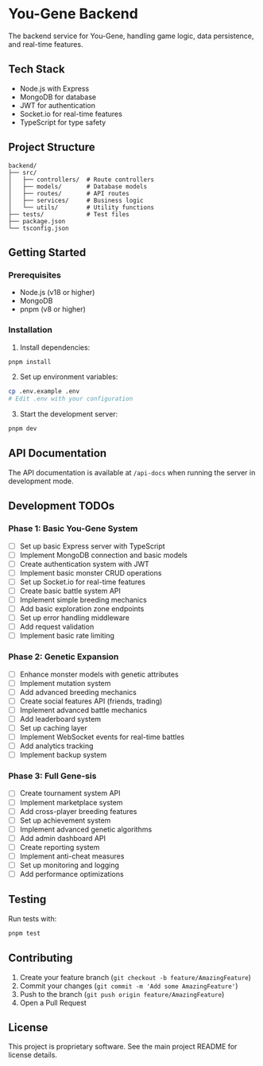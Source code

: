 # You-Gene Backend

The backend service for You-Gene, handling game logic, data persistence, and real-time features.

## Tech Stack

- Node.js with Express
- MongoDB for database
- JWT for authentication
- Socket.io for real-time features
- TypeScript for type safety

## Project Structure

```
backend/
├── src/
│   ├── controllers/  # Route controllers
│   ├── models/       # Database models
│   ├── routes/       # API routes
│   ├── services/     # Business logic
│   └── utils/        # Utility functions
├── tests/            # Test files
├── package.json
└── tsconfig.json
```

## Getting Started

### Prerequisites
- Node.js (v18 or higher)
- MongoDB
- pnpm (v8 or higher)

### Installation

1. Install dependencies:
```bash
pnpm install
```

2. Set up environment variables:
```bash
cp .env.example .env
# Edit .env with your configuration
```

3. Start the development server:
```bash
pnpm dev
```

## API Documentation

The API documentation is available at `/api-docs` when running the server in development mode.

## Development TODOs

### Phase 1: Basic You-Gene System
- [ ] Set up basic Express server with TypeScript
- [ ] Implement MongoDB connection and basic models
- [ ] Create authentication system with JWT
- [ ] Implement basic monster CRUD operations
- [ ] Set up Socket.io for real-time features
- [ ] Create basic battle system API
- [ ] Implement simple breeding mechanics
- [ ] Add basic exploration zone endpoints
- [ ] Set up error handling middleware
- [ ] Add request validation
- [ ] Implement basic rate limiting

### Phase 2: Genetic Expansion
- [ ] Enhance monster models with genetic attributes
- [ ] Implement mutation system
- [ ] Add advanced breeding mechanics
- [ ] Create social features API (friends, trading)
- [ ] Implement advanced battle mechanics
- [ ] Add leaderboard system
- [ ] Set up caching layer
- [ ] Implement WebSocket events for real-time battles
- [ ] Add analytics tracking
- [ ] Implement backup system

### Phase 3: Full Gene-sis
- [ ] Create tournament system API
- [ ] Implement marketplace system
- [ ] Add cross-player breeding features
- [ ] Set up achievement system
- [ ] Implement advanced genetic algorithms
- [ ] Add admin dashboard API
- [ ] Create reporting system
- [ ] Implement anti-cheat measures
- [ ] Set up monitoring and logging
- [ ] Add performance optimizations

## Testing

Run tests with:
```bash
pnpm test
```

## Contributing

1. Create your feature branch (`git checkout -b feature/AmazingFeature`)
2. Commit your changes (`git commit -m 'Add some AmazingFeature'`)
3. Push to the branch (`git push origin feature/AmazingFeature`)
4. Open a Pull Request

## License

This project is proprietary software. See the main project README for license details. 